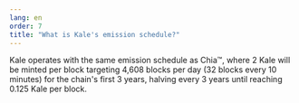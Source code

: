 ```yaml
---
lang: en
order: 7
title: "What is Kale's emission schedule?"
---
```


Kale operates with the same emission schedule as Chia&trade;, where 2 Kale will be minted per block targeting 4,608 blocks per day (32 blocks every 10 minutes) for the chain's first 3 years, halving every 3 years until reaching 0.125 Kale per block. 
